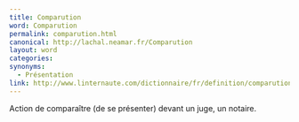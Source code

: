 ```yaml
---
title: Comparution
word: Comparution
permalink: comparution.html
canonical: http://lachal.neamar.fr/Comparution
layout: word
categories:
synonyms:
  - Présentation
link: http://www.linternaute.com/dictionnaire/fr/definition/comparution/
---
```


Action de comparaître (de se présenter) devant un juge, un notaire.

